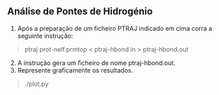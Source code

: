 ## Análise de Pontes de Hidrogénio
1. Após a preparação de um ficheiro PTRAJ indicado em cima corra a seguinte instrução:
> ptraj prot-nelf.prmtop < ptraj-hbond.in > ptraj-hbond.out
2. A instrução gera um ficheiro de nome ptraj-hbond.out.
3. Represente graficamente os resultados.
> ./plot.py

